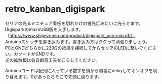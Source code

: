 # retro_kanban_digispark

セリアの光るミニチュア看板を切れかけの蛍光灯みたいに光らせます。  
DigisparkのmicroUSB版を入手します。（https://www.shigezone.com/product/digispark_usb-micro1/）.  
Arduinoスケッチを書き込みます。書き込み方はググって頑張りましょう。  
P0とGNDどちらかに220Ωの抵抗を接続してからセリアのLEDに繋いでください。カソードがGNDです。  
光の拡散板は各自創意工夫をこらしてください。  

Arduinoコードは配列に入っている数字を頭から順番にdelayしてオンオフを切り替えます。0があったらそこで先頭に戻ります。
